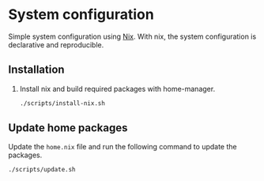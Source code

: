 # System configuration

Simple system configuration using [Nix](https://nixos.org/nix/). With nix, the system configuration is declarative and reproducible.

## Installation

1. Install nix and build required packages with home-manager.

    ```bash
    ./scripts/install-nix.sh
    ```

## Update home packages

Update the `home.nix` file and run the following command to update the packages.

```bash
./scripts/update.sh
```
